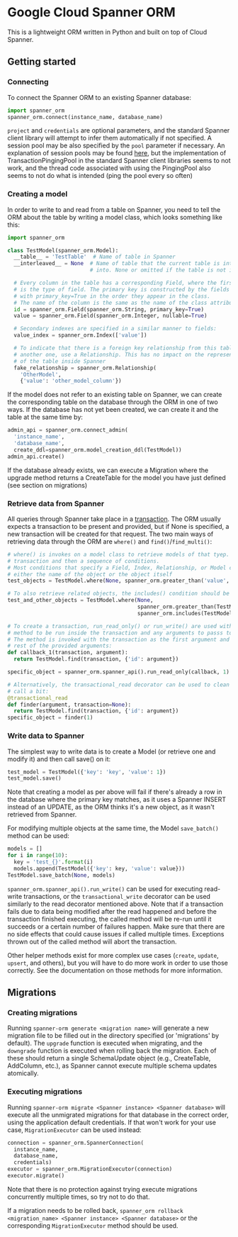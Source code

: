 # Google Cloud Spanner ORM

This is a lightweight ORM written in Python and built on top of Cloud Spanner.

## Getting started

### Connecting
To connect the Spanner ORM to an existing Spanner database:
``` python
import spanner_orm
spanner_orm.connect(instance_name, database_name)
```

`project` and `credentials` are optional parameters, and the standard Spanner
client library will attempt to infer them automatically if not specified.
A session pool may be also specified by the `pool` parameter if necessary. An
explanation of session pools may be found
[here](https://googleapis.github.io/google-cloud-python/latest/spanner/advanced-session-pool-topics.html),
but the implementation of TransactionPingingPool in the standard Spanner client
libraries seems to not work, and the thread code associated with using the PingingPool
also seems to not do what is intended (ping the pool every so often)

### Creating a model
In order to write to and read from a table on Spanner, you need to tell the ORM
about the table by writing a model class, which looks something like this:
``` python
import spanner_orm

class TestModel(spanner_orm.Model):
  __table__ = 'TestTable'  # Name of table in Spanner
  __interleaved__ = None  # Name of table that the current table is interleaved
                          # into. None or omitted if the table is not interleaved

  # Every column in the table has a corresponding Field, where the first parameter
  # is the type of field. The primary key is constructed by the fields labeled
  # with primary_key=True in the order they appear in the class.
  # The name of the column is the same as the name of the class attribute
  id = spanner_orm.Field(spanner_orm.String, primary_key=True)
  value = spanner_orm.Field(spanner_orm.Integer, nullable=True)

  # Secondary indexes are specified in a similar manner to fields:
  value_index = spanner_orm.Index(['value'])

  # To indicate that there is a foreign key relationship from this table to
  # another one, use a Relationship. This has no impact on the representation
  # of the table inside Spanner
  fake_relationship = spanner_orm.Relationship(
    'OtherModel',
    {'value': 'other_model_column'})
```

If the model does not refer to an existing table on Spanner, we can create
the corresponding table on the database through the ORM in one of two ways. If
the database has not yet been created, we can create it and the table at the
same time by:

``` python
admin_api = spanner_orm.connect_admin(
  'instance_name',
  'database_name',
  create_ddl=spanner_orm.model_creation_ddl(TestModel))
admin_api.create()
```

If the database already exists, we can execute a Migration where the upgrade
method returns a CreateTable for the model you have just defined (see section
on migrations)


### Retrieve data from Spanner
All queries through Spanner take place in a
[transaction](https://cloud.google.com/spanner/docs/transactions). The ORM
usually expects a transaction to be present and provided, but if None is
specified, a new transaction will be created for that request.
The two main ways of retrieving data through the ORM are ```where()``` and
```find()```/```find_multi()```:

``` python
# where() is invokes on a model class to retrieve models of that tyep. it takes a
# transaction and then a sequence of conditions.
# Most conditions that specify a Field, Index, Relationship, or Model can take
# either the name of the object or the object itself
test_objects = TestModel.where(None, spanner_orm.greater_than('value', '50'))

# To also retrieve related objects, the includes() condition should be used:
test_and_other_objects = TestModel.where(None,
                                         spanner_orm.greater_than(TestModel.value, '50'),
                                         spanner_orm.includes(TestModel.fake_relationship))

# To create a transaction, run_read_only() or run_write() are used with the
# method to be run inside the transaction and any arguments to passs to the method.
# The method is invoked with the transaction as the first argument and then the
# rest of the provided arguments:
def callback_1(transaction, argument):
  return TestModel.find(transaction, {'id': argument})

specific_object = spanner_orm.spanner_api().run_read_only(callback, 1)

# Alternatively, the transactional_read decorator can be used to clean up the
# call a bit:
@transactional_read
def finder(argument, transaction=None):
  return TestModel.find(transaction, {'id': argument})
specific_object = finder(1)
```

### Write data to Spanner
The simplest way to write data is to create a Model (or retrieve one and modify
it) and then call save() on it:
``` python
test_model = TestModel({'key': 'key', 'value': 1})
test_model.save()
```
Note that creating a model as per above will fail if there's already a row in
the database where the primary key matches, as it uses a Spanner INSERT instead
of an UPDATE, as the ORM thinks it's a new object, as it wasn't retrieved from
Spanner.

For modifying multiple objects at the same time, the Model ```save_batch()``` method
can be used:
``` python
models = []
for i in range(10):
  key = 'test_{}'.format(i)
  models.append(TestModel({'key': key, 'value': value}))
TestModel.save_batch(None, models)
```

```spanner_orm.spanner_api().run_write()``` can be used for executing read-write
transactions, or the ```transactional_write``` decorator can be used similarly
to the read decorator mentioned above. Note that if a transaction fails due to
data being modified after the read happened and before the transaction finished
executing, the called method will be re-run until it succeeds or a certain
number of failures happen.  Make sure that there are no side effects that could
cause issues if called multiple times. Exceptions thrown out of the called
method will abort the transaction.

Other helper methods exist for more complex use cases (```create```, ```update```,
```upsert```, and others), but you will have to do more work in order to use those
correctly. See the documentation on those methods for more information.

## Migrations
### Creating migrations
Running ```spanner-orm generate <migration name>``` will generate a new
migration file to be filled out in the directory specified (or 'migrations' by
default). The ```upgrade``` function is executed when migrating, and the
```downgrade``` function is executed when rolling back the migration. Each of
these should return a single SchemaUpdate object (e.g., CreateTable, AddColumn,
etc.), as Spanner cannot execute multiple schema updates atomically.

### Executing migrations
Running ```spanner-orm migrate <Spanner instance> <Spanner database>``` will
execute all the unmigrated migrations for that database in the correct order,
using the application default credentials. If that won't work for your use case,
```MigrationExecutor``` can be used instead:

``` python
connection = spanner_orm.SpannerConnection(
  instance_name,
  database_name,
  credentials)
executor = spanner_orm.MigrationExecutor(connection)
executor.migrate()
```

Note that there is no protection against trying execute migrations concurrently
multiple times, so try not to do that.

If a migration needs to be rolled back,
```spanner_orm rollback <migration_name> <Spanner instance> <Spanner database>```
or the corresponding ```MigrationExecutor``` method should be used.
